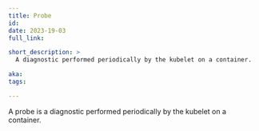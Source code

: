 ```yaml
---
title: Probe
id:
date: 2023-19-03
full_link: 

short_description: >
  A diagnostic performed periodically by the kubelet on a container.

aka:
tags:

---
```

 A probe is a diagnostic performed periodically by the kubelet on a container.
